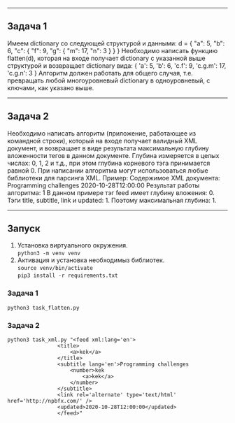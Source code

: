______

## Задача 1

Имеем dictionary со следующей структурой и данными:
d = {
    "a": 5,
    "b": 6,
    "c": {
        "f": 9,
        "g": {
            "m": 17,
            "n": 3
        }
    }
}
Необходимо написать функцию flatten(d), которая на входе получает dictionary с указанной выше структурой и возвращает dictionary вида:
    {
        'a': 5,
        'b': 6,
        'c.f': 9,
        'c.g.m': 17,
        'c.g.n': 3
    }
Алгоритм должен работать для общего случая, т.е. превращать любой многоуровневый dictionary в одноуровневый, с ключами, как указано выше.

______

## Задача 2

Необходимо написать алгоритм (приложение, работающее из командной строки), который на входе получает валидный XML документ, и возвращает в виде результата максимальную глубину вложенности тегов в данном документе. Глубина измеряется в целых числах: 0, 1, 2 и т.д., при этом глубина корневого тэга принимается равной 0.
При написании алгоритма могут использоваться любые библиотеки для парсинга XML.
Пример:
Содержимое XML документа:
<feed xml:lang='en'>
    <title>NPBFX</title>
    <subtitle lang='en'>Programming challenges</subtitle>
    <link rel='alternate' type='text/html' href='http://npbfx.com/' />
    <updated>2020-10-28T12:00:00</updated>
</feed>
Результат работы алгоритма: 1
В данном примере тэг feed имеет глубину вложения: 0. Тэги title, subtitle, link и updated: 1. Поэтому максимальная глубина: 1.

______

## Запуск

1. Установка виртуального окружения.  
`python3 -m venv venv`
2. Активация и установка необходимыз библиотек.  
`source venv/bin/activate`  
`pip3 install -r requirements.txt`


### Задача 1

`python3 task_flatten.py`

### Задача 2

```
python3 task_xml.py "<feed xml:lang='en'>                 
                <title>
                    <a>kek</a>
                </title>
                <subtitle lang='en'>Programming challenges
                    <number>kek
                        <a>kek</a>
                    </number>
                </subtitle>
                <link rel='alternate' type='text/html' href='http://npbfx.com/' />
                <updated>2020-10-28T12:00:00</updated>
                </feed>"
```
